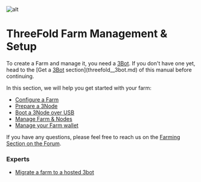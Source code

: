 ![alt](threefold__cap2layer.png  )

# ThreeFold Farm Management & Setup

To create a Farm and manage it, you need a [3Bot](threefold__3bot_def). If you don't have one yet, head to the [Get a [3Bot](threefold__3bot_def) section](threefold__3bot.md) of this manual before continuing.

In this section, we will help you get started with your farm:

* [Configure a Farm](threefold__farm_init.md)
* [Prepare a 3Node](threefold__3node_prepare.md)
* [Boot a 3Node over USB](threefold__boot_3node_usb.md)
* [Manage Farm & Nodes](threefold__3bot_farm_mgmt.md)
* [Manage your Farm wallet](threefold__configure_wallet.md)

If you have any questions, please feel free to reach us on the [Farming Section on the Forum](https://forum.Threefold.io/c/Threefold-grid-support/farmer-discussion).

### Experts

* [Migrate a farm to a hosted 3bot](threefold__farm_migration.md)